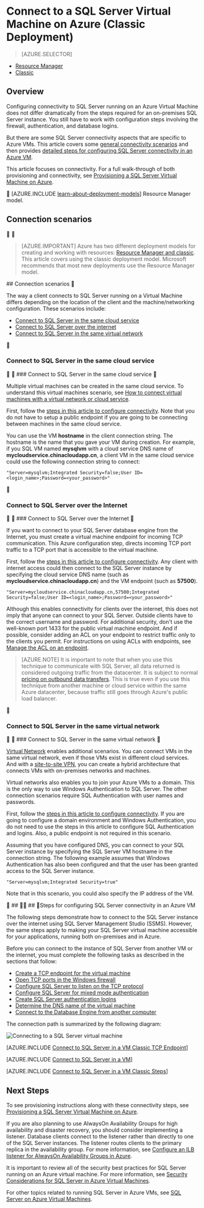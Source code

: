 <properties 
	pageTitle="Connect to a SQL Server Virtual Machine (Classic) | Azure"
	description="This topic uses resources created with the classic deployment model, and describes how to connect to SQL Server running on a Virtual Machine in Azure. The scenarios differ depending on the networking configuration and the location of the client."
	services="virtual-machines"
	documentationCenter="na"
	authors="rothja"
	manager="jeffreyg"
	editor="monicar"    
	tags="azure-service-management"/>
<tags
	ms.service="virtual-machines"
	ms.date="12/18/2015"
	wacn.date=""/>

# Connect to a SQL Server Virtual Machine on Azure (Classic Deployment)

> [AZURE.SELECTOR]
- [Resource Manager](/documentation/articles/virtual-machines-sql-server-connectivity-resource-manager)
- [Classic](/documentation/articles/virtual-machines-sql-server-connectivity)

## Overview

Configuring connectivity to SQL Server running on an Azure Virtual Machine does not differ dramatically from the steps required for an on-premises SQL Server instance. You still have to work with configuration steps involving the firewall, authentication, and database logins.

But there are some SQL Server connectivity aspects that are specific to Azure VMs. This article covers some [general connectivity scenarios](#connection-scenarios) and then provides [detailed steps for configuring SQL Server connectivity in an Azure VM](#steps-for-configuring-sql-server-connectivity-in-an-azure-vm).

This article focuses on connectivity. For a full walk-through of both provisioning and connectivity, see [Provisioning a SQL Server Virtual Machine on Azure](/documentation/articles/virtual-machines-provision-sql-server).


[AZURE.INCLUDE [learn-about-deployment-models](../includes/learn-about-deployment-models-classic-include.md)] Resource Manager model.

## Connection scenarios


> [AZURE.IMPORTANT] Azure has two different deployment models for creating and working with resources:  [Resource Manager and classic](/documentation/articles/resource-manager-deployment-model).  This article covers using the classic deployment model. Microsoft recommends that most new deployments use the Resource Manager model.

##<a name="connection-scenarios"></a> Connection scenarios


The way a client connects to SQL Server running on a Virtual Machine differs depending on the location of the client and the machine/networking configuration. These scenarios include:

- [Connect to SQL Server in the same cloud service](#connect-to-sql-server-in-the-same-cloud-service)
- [Connect to SQL Server over the internet](#connect-to-sql-server-over-the-internet)
- [Connect to SQL Server in the same virtual network](#connect-to-sql-server-in-the-same-virtual-network)


### Connect to SQL Server in the same cloud service


###<a name="connect-to-sql-server-in-the-same-cloud-service"></a> Connect to SQL Server in the same cloud service


Multiple virtual machines can be created in the same cloud service. To understand this virtual machines scenario, see [How to connect virtual machines with a virtual network or cloud service](/documentation/articles/cloud-services-connect-virtual-machine).

First, follow the [steps in this article to configure connectivity](#steps-for-configuring-sql-server-connectivity-in-an-azure-vm). Note that you do not have to setup a public endpoint if you are going to be connecting between machines in the same cloud service. 

You can use the VM **hostname** in the client connection string. The hostname is the name that you gave your VM during creation. For example, if you SQL VM named **mysqlvm** with a cloud service DNS name of **mycloudservice.chinacloudapp.cn**, a client VM in the same cloud service could use the following connection string to connect:

	"Server=mysqlvm;Integrated Security=false;User ID=<login_name>;Password=<your_password>"


### Connect to SQL Server over the Internet


###<a name="connect-to-sql-server-over-the-internet"></a> Connect to SQL Server over the Internet


If you want to connect to your SQL Server database engine from the Internet, you must create a virtual machine endpoint for incoming TCP communication. This Azure configuration step, directs incoming TCP port traffic to a TCP port that is accessible to the virtual machine.

First, follow the [steps in this article to configure connectivity](#steps-for-configuring-sql-server-connectivity-in-an-azure-vm). Any client with internet access could then connect to the SQL Server instance by specifying the cloud service DNS name (such as **mycloudservice.chinacloudapp.cn**) and the VM endpoint (such as **57500**).

	"Server=mycloudservice.chinacloudapp.cn,57500;Integrated Security=false;User ID=<login_name>;Password=<your_password>"

Although this enables connectivity for clients over the internet, this does not imply that anyone can connect to your SQL Server. Outside clients have to the correct username and password. For additional security, don't use the well-known port 1433 for the public virtual machine endpoint. And if possible, consider adding an ACL on your endpoint to restrict traffic only to the clients you permit. For instructions on using ACLs with endpoints, see [Manage the ACL on an endpoint](/documentation/articles/virtual-machines-set-up-endpoints#manage-the-acl-on-an-endpoint). 

>[AZURE.NOTE] It is important to note that when you use this technique to communicate with SQL Server, all data returned is considered outgoing traffic from the datacenter. It is subject to normal [pricing on outbound data transfers](/home/features/data-transfers/#price). This is true even if you use this technique from another machine or cloud service within the same Azure datacenter, because traffic still goes through Azure's public load balancer.


### Connect to SQL Server in the same virtual network


###<a name="connect-to-sql-server-in-the-same-virtual-network"></a> Connect to SQL Server in the same virtual network


[Virtual Network](/documentation/articles/virtual-networks-overview) enables additional scenarios. You can connect VMs in the same virtual network, even if those VMs exist in different cloud services. And with a [site-to-site VPN](/documentation/articles/vpn-gateway-site-to-site-create), you can create a hybrid architecture that connects VMs with on-premises networks and machines.

Virtual networks also enables you to join your Azure VMs to a domain. This is the only way to use Windows Authentication to SQL Server. The other connection scenarios require SQL Authentication with user names and passwords.

First, follow the [steps in this article to configure connectivity](#steps-for-configuring-sql-server-connectivity-in-an-azure-vm). If you are going to configure a domain environment and Windows Authentication, you do not need to use the steps in this article to configure SQL Authentication and logins. Also, a public endpoint is not required in this scenario.

Assuming that you have configured DNS, you can connect to your SQL Server instance by specifying the SQL Server VM hostname in the connection string. The following example assumes that Windows Authentication has also been configured and that the user has been granted access to the SQL Server instance.

	"Server=mysqlvm;Integrated Security=true" 

Note that in this scenario, you could also specify the IP address of the VM.

 ##  ##<a name="steps-for-configuring-sql-server-connectivity-in-an-azure-vm"></a>  Steps for configuring SQL Server connectivity in an Azure VM

The following steps demonstrate how to connect to the SQL Server instance over the internet using SQL Server Management Studio (SSMS). However, the same steps apply to making your SQL Server virtual machine accessible for your applications, running both on-premises and in Azure.

Before you can connect to the instance of SQL Server from another VM or the internet, you must complete the following tasks as described in the sections that follow:

- [Create a TCP endpoint for the virtual machine](#create-a-tcp-endpoint-for-the-virtual-machine)
- [Open TCP ports in the Windows firewall](#open-tcp-ports-in-the-windows-firewall-for-the-default-instance-of-the-database-engine)
- [Configure SQL Server to listen on the TCP protocol](#configure-sql-server-to-listen-on-the-tcp-protocol)
- [Configure SQL Server for mixed mode authentication](#configure-sql-server-for-mixed-mode-authentication)
- [Create SQL Server authentication logins](#create-sql-server-authentication-logins)
- [Determine the DNS name of the virtual machine](#determine-the-dns-name-of-the-virtual-machine)
- [Connect to the Database Engine from another computer](#connect-to-the-database-engine-from-another-computer)

The connection path is summarized by the following diagram:

![Connecting to a SQL Server virtual machine](./media/virtual-machines-sql-server-connection-steps/SQLServerinVMConnectionMap.png)

[AZURE.INCLUDE [Connect to SQL Server in a VM Classic TCP Endpoint](../includes/virtual-machines-sql-server-connection-steps-classic-tcp-endpoint.md)]

[AZURE.INCLUDE [Connect to SQL Server in a VM](../includes/virtual-machines-sql-server-connection-steps.md)]

[AZURE.INCLUDE [Connect to SQL Server in a VM Classic Steps](../includes/virtual-machines-sql-server-connection-steps-classic.md)]

## Next Steps

To see provisioning instructions along with these connectivity steps, see [Provisioning a SQL Server Virtual Machine on Azure](/documentation/articles/virtual-machines-provision-sql-server).

If you are also planning to use AlwaysOn Availability Groups for high availability and disaster recovery, you should consider implementing a listener. Database clients connect to the listener rather than directly to one of the SQL Server instances. The listener routes clients to the primary replica in the availability group. For more information, see [Configure an ILB listener for AlwaysOn Availability Groups in Azure](/documentation/articles/virtual-machines-sql-server-configure-ilb-alwayson-availability-group-listener).

It is important to review all of the security best practices for SQL Server running on an Azure virtual machine. For more information, see [Security Considerations for SQL Server in Azure Virtual Machines](/documentation/articles/virtual-machines-sql-server-security-considerations).

For other topics related to running SQL Server in Azure VMs, see [SQL Server on Azure Virtual Machines](/documentation/articles/virtual-machines-sql-server-infrastructure-services). 
